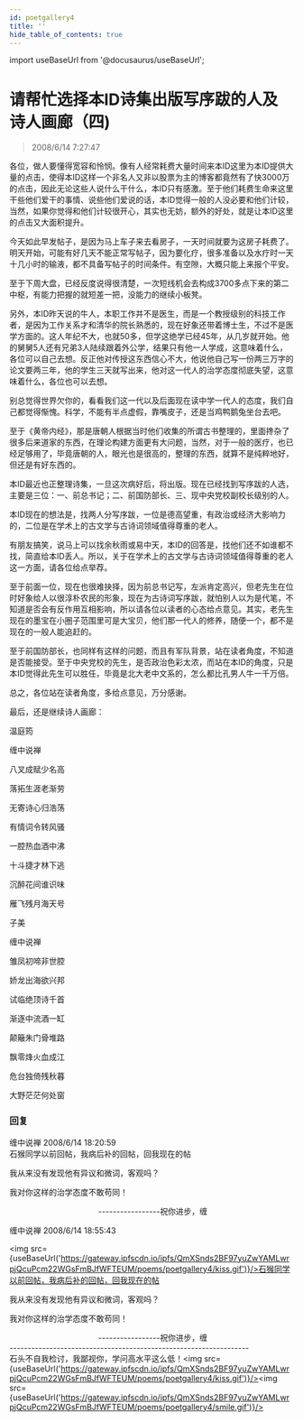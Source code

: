 ```yaml
---
id: poetgallery4
title: ''
hide_table_of_contents: true
---
```


import useBaseUrl from '@docusaurus/useBaseUrl';

# 请帮忙选择本ID诗集出版写序跋的人及诗人画廊（四)

> 2008/6/14 7:27:47

<div style={{color: '#0000FF', fontSize: '18px', fontWeight: '500', textAlign: 'left', lineHeight: '180%'}}>

各位，做人要懂得宽容和怜悯。像有人经常耗费大量时间来本ID这里为本ID提供大量的点击，使得本ID这样一个非名人又非以股票为主的博客都竟然有了快3000万的点击，因此无论这些人说什么干什么，本ID只有感激。至于他们耗费生命来这里干些他们爱干的事情、说些他们爱说的话，本ID觉得一般的人没必要和他们计较，当然，如果你觉得和他们计较很开心，其实也无妨，额外的好处，就是让本ID这里的点击又大面积提升。

 

今天如此早发帖子，是因为马上车子来去看房子，一天时间就要为这房子耗费了。明天开始，可能有好几天不能正常写帖子，因为要化疗，很多准备以及水疗时一天十几小时的输液，都不具备写帖子的时间条件。有空隙，大概只能上来报个平安。

 

至于下周大盘，已经反度说得很清楚，一次短线机会去构成3700多点下来的第二中枢，有能力把握的就短差一把，没能力的继续小板凳。

 

另外，本ID昨天说的牛人，本职工作并不是医生，而是一个教授级别的科技工作者，是因为工作关系才和清华的院长熟悉的，现在好象还带着博士生，不过不是医学方面的。这人年纪不大，也就50多，但学这绝学已经45年，从几岁就开始。他的舅舅5人还有兄弟3人陆续跟着外公学，结果只有他一人学成，这意味着什么，各位可以自己去想。反正他对传授这东西信心不大，他说他自己写一份两三万字的论文要两三年，他的学生三天就写出来，他对这一代人的治学态度彻底失望，这意味着什么，各位也可以去想。

 

别总觉得世界欠你的，看看我们这一代以及后面现在读中学一代人的态度，我们自己都觉得惭愧。科学，不能有半点虚假，靠嘴皮子，还是当鸡鸭鹅兔坐台去吧。

 

至于《黄帝内经》，那是唐朝人根据当时他们收集的所谓古书整理的，里面搀杂了很多后来道家的东西，在理论构建方面更有大问题，当然，对于一般的医疗，也已经足够用了，毕竟唐朝的人，眼光也是很高的，整理的东西，就算不是纯粹地好，但还是有好东西的。

 

本ID最近也正整理诗集，一旦这次病好后，将出版。现在已经找到写序跋的人选，主要是三位：一、前总书记；二、前国防部长、三、现中央党校副校长级别的人。

 

本ID现在的想法是，找两人分写序跋，一位是德高望重，有政治或经济大影响力的，二位是在学术上的古文学与古诗词领域值得尊重的老人。

 

有朋友搞笑，说马上可以找余秋雨或易中天，本ID的回答是，找他们还不如谁都不找，简直给本ID丢人。所以，关于在学术上的古文学与古诗词领域值得尊重的老人这一方面，请各位给点举荐。

 

至于前面一位，现在也很难抉择，因为前总书记写，左派肯定高兴，但老先生在位时好象给人以很淳朴农民的形象，现在为古诗词写序跋，就怕别人以为是代笔，不知道是否会有反作用互相影响，所以请各位以读者的心态给点意见。其实，老先生现在的墨宝在小圈子范围里可是大宝贝，他们那一代人的修养，随便一个，都不是现在的一般人能追赶的。

 

至于前国防部长，也同样有这样的问题，而且有军队背景，站在读者角度，不知道是否能接受。至于中央党校的先生，是否政治色彩太浓，而站在本ID的角度，只是本ID觉得此先生可以胜任，毕竟是北大老中文系的，怎么都比孔男人牛一千万倍。

 

总之，各位站在读者角度，多给点意见，万分感谢。

 

最后，还是继续诗人画廊：
</div>
 
<div style={{color:'#FF0000', fontSize: '56px', fontWeight: '500', textAlign: 'center', lineHeight: '150%'}}>

温庭筠
</div>
 
<div style={{color:'#FF0000', fontSize: '32px', fontWeight: '500', textAlign: 'center', lineHeight: '250%'}}>

缠中说禅
</div>

 
<div style={{color:'#FF0000', fontSize: '32px', fontWeight: '500', textAlign: 'center', lineHeight: '100%'}}>

八叉成赋少名高

落拓生涯老渐劳

无寄诗心归浩荡

有情词令转风骚

一腔热血酒中沸

十斗捷才林下逃

沉醉花间谁识味

雁飞残月海天号
</div>
 

 
<div style={{color:'#FF0000', fontSize: '56px', fontWeight: '500', textAlign: 'center', lineHeight: '150%', marginTop: '50px'}}>

子美
</div>

  
<div style={{color:'#FF0000', fontSize: '32px', fontWeight: '500', textAlign: 'center', lineHeight: '250%'}}>

缠中说禅
</div>
 
<div style={{color:'#FF0000', fontSize: '32px', fontWeight: '500', textAlign: 'center', lineHeight: '100%'}}>

雏凤初啼非世腔

娇龙出海欲兴邦

试临绝顶诗千首

渐逐中流酒一缸

颠簸朱门骨堆路

飘零烽火血成江

危台独倚残秋暮

大野茫茫何处窗
</div>

### 回复

<div class='blog-comment'>
<span class='blog-comment-chan'>缠中说禅</span> 2008/6/14 18:20:59<br/>
石猴同学以前回帖，我病后补的回帖，回我现在的帖

我从来没有发现他有异议和微词，客观吗？

我对你这样的治学态度不敢苟同！
                                 
&nbsp;&nbsp;&nbsp;&nbsp;&nbsp;&nbsp;&nbsp;&nbsp;&nbsp;&nbsp;&nbsp;&nbsp;&nbsp;&nbsp;&nbsp;&nbsp;&nbsp;&nbsp;&nbsp;&nbsp;&nbsp;&nbsp;&nbsp;&nbsp;&nbsp;&nbsp;&nbsp;&nbsp;&nbsp;&nbsp;&nbsp;&nbsp;&nbsp;&nbsp;&nbsp;&nbsp;&nbsp;&nbsp;&nbsp;&nbsp;-----------------祝你进步，缠

</div>

<div class='blog-comment'>
<span class='blog-comment-chan'>缠中说禅</span> 2008/6/14 18:55:43<br/>

<img src={useBaseUrl('https://gateway.ipfscdn.io/ipfs/QmXSnds2BF97yuZwYAMLwrpjQcuPcm22WGsFmBJfWFTEUM/poems/poetgallery4/kiss.gif')}/>石猴同学以前回帖，我病后补的回帖，回我现在的帖

我从来没有发现他有异议和微词，客观吗？

我对你这样的治学态度不敢苟同！
                                 
&nbsp;&nbsp;&nbsp;&nbsp;&nbsp;&nbsp;&nbsp;&nbsp;&nbsp;&nbsp;&nbsp;&nbsp;&nbsp;&nbsp;&nbsp;&nbsp;&nbsp;&nbsp;&nbsp;&nbsp;&nbsp;&nbsp;&nbsp;&nbsp;&nbsp;&nbsp;&nbsp;&nbsp;&nbsp;&nbsp;&nbsp;&nbsp;&nbsp;&nbsp;&nbsp;&nbsp;&nbsp;&nbsp;&nbsp;&nbsp;-----------------祝你进步，缠<br/>
------------------------------------------------------------------<br/>
石头不自我检讨，我鄙视你，学问高水平这么低！<img src={useBaseUrl('https://gateway.ipfscdn.io/ipfs/QmXSnds2BF97yuZwYAMLwrpjQcuPcm22WGsFmBJfWFTEUM/poems/poetgallery4/kiss.gif')}/><img src={useBaseUrl('https://gateway.ipfscdn.io/ipfs/QmXSnds2BF97yuZwYAMLwrpjQcuPcm22WGsFmBJfWFTEUM/poems/poetgallery4/smile.gif')}/>

</div>